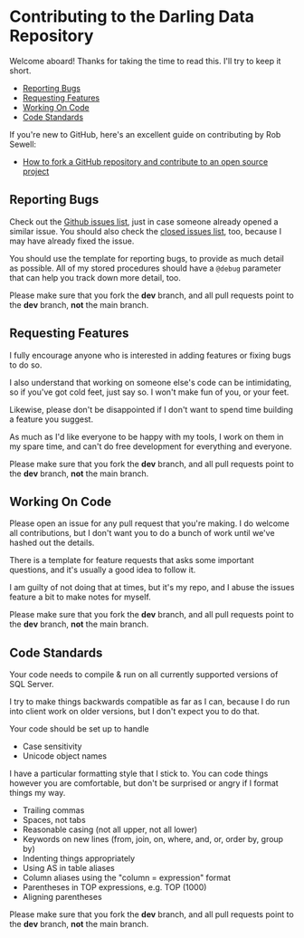 # Contributing to the Darling Data Repository

Welcome aboard! Thanks for taking the time to read this. I'll try to keep it short.

* [Reporting Bugs](#reporting-bugs)
* [Requesting Features](#requesting-features)
* [Working On Code](#working-on-code)
* [Code Standards](#code-standards)

If you're new to GitHub, here's an excellent guide on contributing by Rob Sewell: 
 * [How to fork a GitHub repository and contribute to an open source project](https://blog.robsewell.com/blog/how-to-fork-a-github-repository-and-contribute-to-an-open-source-project/)

## Reporting Bugs

Check out the [Github issues list], just in case someone already opened a similar issue. You should also check the [closed issues list], too, because I may have already fixed the issue.

You should use the template for reporting bugs, to provide as much detail as possible. All of my stored procedures should have a `@debug` parameter that can help you track down more detail, too.

Please make sure that you fork the **dev** branch, and all pull requests point to the **dev** branch, **not** the main branch.

## Requesting Features

I fully encourage anyone who is interested in adding features or fixing bugs to do so. 

I also understand that working on someone else's code can be intimidating, so if you've got cold feet, just say so. I won't make fun of you, or your feet.

Likewise, please don't be disappointed if I don't want to spend time building a feature you suggest. 

As much as I'd like everyone to be happy with my tools, I work on them in my spare time, and can't do free development for everything and everyone.

Please make sure that you fork the **dev** branch, and all pull requests point to the **dev** branch, **not** the main branch.

## Working On Code

Please open an issue for any pull request that you're making. I do welcome all contributions, but I don't want you to do a bunch of work until we've hashed out the details.

There is a template for feature requests that asks some important questions, and it's usually a good idea to follow it.

I am guilty of not doing that at times, but it's my repo, and I abuse the issues feature a bit to make notes for myself.

Please make sure that you fork the **dev** branch, and all pull requests point to the **dev** branch, **not** the main branch.

## Code Standards

Your code needs to compile & run on all currently supported versions of SQL Server. 

I try to make things backwards compatible as far as I can, because I do run into client work on older versions, but I don't expect you to do that.

Your code should be set up to handle
* Case sensitivity
* Unicode object names

I have a particular formatting style that I stick to. You can code things however you are comfortable, but don't be surprised or angry if I format things my way.
* Trailing commas
* Spaces, not tabs
* Reasonable casing (not all upper, not all lower)
* Keywords on new lines (from, join, on, where, and, or, order by, group by)
* Indenting things appropriately
* Using AS in table aliases
* Column aliases using the "column = expression" format
* Parentheses in TOP expressions, e.g. TOP (1000)
* Aligning parentheses 

Please make sure that you fork the **dev** branch, and all pull requests point to the **dev** branch, **not** the main branch.

[Github issues list]:https://github.com/erikdarlingdata/DarlingData/issues
[closed issues list]: https://github.com/erikdarlingdata/DarlingData/issues?q=is%3Aissue+is%3Aclosed
